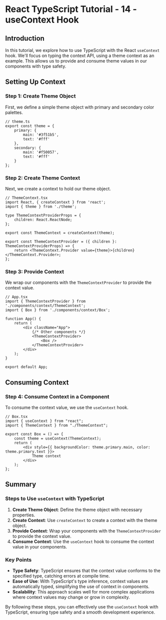 # React TypeScript Tutorial - 14 - useContext Hook

## Introduction

In this tutorial, we explore how to use TypeScript with the React `useContext` hook. We'll focus on typing the context API, using a theme context as an example. This allows us to provide and consume theme values in our components with type safety.

## Setting Up Context

### Step 1: Create Theme Object

First, we define a simple theme object with primary and secondary color palettes.

```tsx
// theme.ts
export const theme = {
    primary: {
        main: '#3f51b5',
        text: '#fff'
    },
    secondary: {
        main: '#f50057',
        text: '#fff'
    }
};
```

### Step 2: Create Theme Context

Next, we create a context to hold our theme object.

```tsx
// ThemeContext.tsx
import React, { createContext } from 'react';
import { theme } from './theme';

type ThemeContextProviderProps = {
    children: React.ReactNode;
};

export const ThemeContext = createContext(theme);

export const ThemeContextProvider = ({ children }: ThemeContextProviderProps) => {
    return <ThemeContext.Provider value={theme}>{children}</ThemeContext.Provider>;
};
```

### Step 3: Provide Context

We wrap our components with the `ThemeContextProvider` to provide the context value.

```tsx
// App.tsx
import { ThemeContextProvider } from './components/context/ThemeContext';
import { Box } from './components/context/Box';

function App() {
    return (
        <div className="App">
            {/* Other components */}
            <ThemeContextProvider>
                <Box />
            </ThemeContextProvider>
        </div>
    );
}

export default App;
```

## Consuming Context

### Step 4: Consume Context in a Component

To consume the context value, we use the `useContext` hook.

```tsx
// Box.tsx
import { useContext } from "react";
import { ThemeContext } from "./ThemeContext";

export const Box = () => {
    const theme = useContext(ThemeContext);
    return (
        <div style={{ backgroundColor: theme.primary.main, color: theme.primary.text }}>
            Theme context
        </div>
    );
};
```

## Summary

### Steps to Use `useContext` with TypeScript

1. **Create Theme Object**: Define the theme object with necessary properties.
2. **Create Context**: Use `createContext` to create a context with the theme object.
3. **Provide Context**: Wrap your components with the `ThemeContextProvider` to provide the context value.
4. **Consume Context**: Use the `useContext` hook to consume the context value in your components.

### Key Points

- **Type Safety**: TypeScript ensures that the context value conforms to the specified type, catching errors at compile time.
- **Ease of Use**: With TypeScript's type inference, context values are automatically typed, simplifying the use of context in components.
- **Scalability**: This approach scales well for more complex applications where context values may change or grow in complexity.

By following these steps, you can effectively use the `useContext` hook with TypeScript, ensuring type safety and a smooth development experience.
